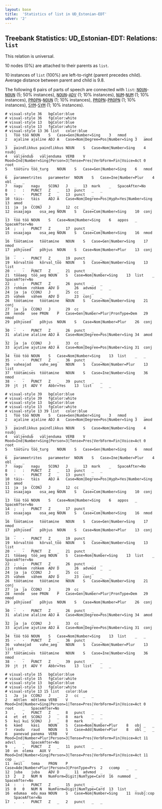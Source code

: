 ```yaml
---
layout: base
title:  'Statistics of list in UD_Estonian-EDT'
udver: '2'
---
```


## Treebank Statistics: UD_Estonian-EDT: Relations: `list`

This relation is universal.

10 nodes (0%) are attached to their parents as `list`.

10 instances of `list` (100%) are left-to-right (parent precedes child).
Average distance between parent and child is 9.8.

The following 6 pairs of parts of speech are connected with `list`: <tt><a href="et_edt-pos-NOUN.html">NOUN</a></tt>-<tt><a href="et_edt-pos-NOUN.html">NOUN</a></tt> (5; 50% instances), <tt><a href="et_edt-pos-NOUN.html">NOUN</a></tt>-<tt><a href="et_edt-pos-ADV.html">ADV</a></tt> (1; 10% instances), <tt><a href="et_edt-pos-NUM.html">NUM</a></tt>-<tt><a href="et_edt-pos-NUM.html">NUM</a></tt> (1; 10% instances), <tt><a href="et_edt-pos-PROPN.html">PROPN</a></tt>-<tt><a href="et_edt-pos-NOUN.html">NOUN</a></tt> (1; 10% instances), <tt><a href="et_edt-pos-PROPN.html">PROPN</a></tt>-<tt><a href="et_edt-pos-PROPN.html">PROPN</a></tt> (1; 10% instances), <tt><a href="et_edt-pos-SYM.html">SYM</a></tt>-<tt><a href="et_edt-pos-SYM.html">SYM</a></tt> (1; 10% instances).


~~~ conllu
# visual-style 36	bgColor:blue
# visual-style 36	fgColor:white
# visual-style 13	bgColor:blue
# visual-style 13	fgColor:white
# visual-style 13 36 list	color:blue
1	Töö	töö	NOUN	S	Case=Gen|Number=Sing	3	nmod	_	_
2	ajaline	ajaline	ADJ	A	Case=Nom|Degree=Pos|Number=Sing	3	amod	_	_
3	paindlikkus	paindlikkus	NOUN	S	Case=Nom|Number=Sing	4	nsubj	_	_
4	väljendub	väljenduma	VERB	V	Mood=Ind|Number=Sing|Person=3|Tense=Pres|VerbForm=Fin|Voice=Act	0	root	_	_
5	tööturu	töö_turg	NOUN	S	Case=Gen|Number=Sing	6	nmod	_	_
6	parameetrites	parameeter	NOUN	S	Case=Ine|Number=Plur	4	obl	_	_
7	nagu	nagu	SCONJ	J	_	13	mark	_	SpaceAfter=No
8	:	:	PUNCT	Z	_	13	punct	_	_
9	·	·	PUNCT	Z	_	13	punct	_	_
10	täis-	täis	ADJ	A	Case=Nom|Degree=Pos|Hyph=Yes|Number=Sing	13	amod	_	_
11	ja	ja	CCONJ	J	_	12	cc	_	_
12	osaajaga	osa_aeg	NOUN	S	Case=Com|Number=Sing	10	conj	_	_
13	töö	töö	NOUN	S	Case=Nom|Number=Sing	6	appos	_	SpaceAfter=No
14	;	;	PUNCT	Z	_	17	punct	_	_
15	osaajaga	osa_aeg	NOUN	S	Case=Com|Number=Sing	16	nmod	_	_
16	töötamise	töötamine	NOUN	S	Case=Gen|Number=Sing	17	nmod	_	_
17	põhjused	põhjus	NOUN	S	Case=Nom|Number=Plur	13	conj	_	_
18	·	·	PUNCT	Z	_	19	punct	_	_
19	kõrvaltöö	kõrval_töö	NOUN	S	Case=Nom|Number=Sing	13	list	_	_
20	·	·	PUNCT	Z	_	21	punct	_	_
21	tööaeg	töö_aeg	NOUN	S	Case=Nom|Number=Sing	13	list	_	SpaceAfter=No
22	;	;	PUNCT	Z	_	26	punct	_	_
23	rohkem	rohkem	ADV	D	_	26	advmod	_	_
24	ja	ja	CCONJ	J	_	25	cc	_	_
25	vähem	vähem	ADV	D	_	23	conj	_	_
26	töötamine	töötamine	NOUN	S	Case=Nom|Number=Sing	21	conj	_	_
27	ja	ja	CCONJ	J	_	29	cc	_	_
28	nende	see	PRON	P	Case=Gen|Number=Plur|PronType=Dem	29	nmod	_	_
29	põhjused	põhjus	NOUN	S	Case=Nom|Number=Plur	26	conj	_	_
30	·	·	PUNCT	Z	_	26	punct	_	_
31	alaline	alaline	ADJ	A	Case=Nom|Degree=Pos|Number=Sing	34	amod	_	_
32	ja	ja	CCONJ	J	_	33	cc	_	_
33	ajutine	ajutine	ADJ	A	Case=Nom|Degree=Pos|Number=Sing	31	conj	_	_
34	töö	töö	NOUN	S	Case=Nom|Number=Sing	13	list	_	_
35	·	·	PUNCT	Z	_	36	punct	_	_
36	vaheajad	vahe_aeg	NOUN	S	Case=Nom|Number=Plur	13	list	_	_
37	töötamises	töötamine	NOUN	S	Case=Ine|Number=Sing	36	nmod	_	_
38	·	·	PUNCT	Z	_	39	punct	_	_
39	jt	jt	ADV	Y	Abbr=Yes	13	list	_	_

~~~


~~~ conllu
# visual-style 39	bgColor:blue
# visual-style 39	fgColor:white
# visual-style 13	bgColor:blue
# visual-style 13	fgColor:white
# visual-style 13 39 list	color:blue
1	Töö	töö	NOUN	S	Case=Gen|Number=Sing	3	nmod	_	_
2	ajaline	ajaline	ADJ	A	Case=Nom|Degree=Pos|Number=Sing	3	amod	_	_
3	paindlikkus	paindlikkus	NOUN	S	Case=Nom|Number=Sing	4	nsubj	_	_
4	väljendub	väljenduma	VERB	V	Mood=Ind|Number=Sing|Person=3|Tense=Pres|VerbForm=Fin|Voice=Act	0	root	_	_
5	tööturu	töö_turg	NOUN	S	Case=Gen|Number=Sing	6	nmod	_	_
6	parameetrites	parameeter	NOUN	S	Case=Ine|Number=Plur	4	obl	_	_
7	nagu	nagu	SCONJ	J	_	13	mark	_	SpaceAfter=No
8	:	:	PUNCT	Z	_	13	punct	_	_
9	·	·	PUNCT	Z	_	13	punct	_	_
10	täis-	täis	ADJ	A	Case=Nom|Degree=Pos|Hyph=Yes|Number=Sing	13	amod	_	_
11	ja	ja	CCONJ	J	_	12	cc	_	_
12	osaajaga	osa_aeg	NOUN	S	Case=Com|Number=Sing	10	conj	_	_
13	töö	töö	NOUN	S	Case=Nom|Number=Sing	6	appos	_	SpaceAfter=No
14	;	;	PUNCT	Z	_	17	punct	_	_
15	osaajaga	osa_aeg	NOUN	S	Case=Com|Number=Sing	16	nmod	_	_
16	töötamise	töötamine	NOUN	S	Case=Gen|Number=Sing	17	nmod	_	_
17	põhjused	põhjus	NOUN	S	Case=Nom|Number=Plur	13	conj	_	_
18	·	·	PUNCT	Z	_	19	punct	_	_
19	kõrvaltöö	kõrval_töö	NOUN	S	Case=Nom|Number=Sing	13	list	_	_
20	·	·	PUNCT	Z	_	21	punct	_	_
21	tööaeg	töö_aeg	NOUN	S	Case=Nom|Number=Sing	13	list	_	SpaceAfter=No
22	;	;	PUNCT	Z	_	26	punct	_	_
23	rohkem	rohkem	ADV	D	_	26	advmod	_	_
24	ja	ja	CCONJ	J	_	25	cc	_	_
25	vähem	vähem	ADV	D	_	23	conj	_	_
26	töötamine	töötamine	NOUN	S	Case=Nom|Number=Sing	21	conj	_	_
27	ja	ja	CCONJ	J	_	29	cc	_	_
28	nende	see	PRON	P	Case=Gen|Number=Plur|PronType=Dem	29	nmod	_	_
29	põhjused	põhjus	NOUN	S	Case=Nom|Number=Plur	26	conj	_	_
30	·	·	PUNCT	Z	_	26	punct	_	_
31	alaline	alaline	ADJ	A	Case=Nom|Degree=Pos|Number=Sing	34	amod	_	_
32	ja	ja	CCONJ	J	_	33	cc	_	_
33	ajutine	ajutine	ADJ	A	Case=Nom|Degree=Pos|Number=Sing	31	conj	_	_
34	töö	töö	NOUN	S	Case=Nom|Number=Sing	13	list	_	_
35	·	·	PUNCT	Z	_	36	punct	_	_
36	vaheajad	vahe_aeg	NOUN	S	Case=Nom|Number=Plur	13	list	_	_
37	töötamises	töötamine	NOUN	S	Case=Ine|Number=Sing	36	nmod	_	_
38	·	·	PUNCT	Z	_	39	punct	_	_
39	jt	jt	ADV	Y	Abbr=Yes	13	list	_	_

~~~


~~~ conllu
# visual-style 15	bgColor:blue
# visual-style 15	fgColor:white
# visual-style 13	bgColor:blue
# visual-style 13	fgColor:white
# visual-style 13 15 list	color:blue
1	Ja	ja	CCONJ	J	_	2	cc	_	_
2	mõtlen	mõtlema	VERB	V	Mood=Ind|Number=Sing|Person=1|Tense=Pres|VerbForm=Fin|Voice=Act	0	root	_	SpaceAfter=No
3	,	,	PUNCT	Z	_	8	punct	_	_
4	et	et	SCONJ	J	_	8	mark	_	_
5	kui	kui	SCONJ	J	_	8	mark	_	_
6	käed	käsi	NOUN	S	Case=Nom|Number=Plur	8	obj	_	_
7	raudu	raud	NOUN	S	Case=Add|Number=Plur	8	obl	_	_
8	panevad	panema	VERB	V	Mood=Ind|Number=Plur|Person=3|Tense=Pres|VerbForm=Fin|Voice=Act	11	advcl	_	SpaceAfter=No
9	,	,	PUNCT	Z	_	11	punct	_	_
10	on	olema	AUX	V	Mood=Ind|Number=Sing|Person=3|Tense=Pres|VerbForm=Fin|Voice=Act	11	cop	_	_
11	neil	tema	PRON	P	Case=Ade|Number=Plur|Person=3|PronType=Prs	2	ccomp	_	_
12	juba	juba	ADV	D	_	11	advmod	_	_
13	2	2	NUM	N	NumForm=Digit|NumType=Card	16	nummod	_	SpaceAfter=No
14	:	:	PUNCT	Z	_	15	punct	_	_
15	0	0	NUM	N	NumForm=Digit|NumType=Card	13	list	_	_
16	edumaa	edu_maa	NOUN	S	Case=Nom|Number=Sing	11	nsubj:cop	_	SpaceAfter=No
17	.	.	PUNCT	Z	_	2	punct	_	_

~~~



